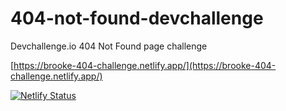 # 404-not-found-devchallenge
Devchallenge.io 404 Not Found page challenge

[https://brooke-404-challenge.netlify.app/](https://brooke-404-challenge.netlify.app/)

[![Netlify Status](https://api.netlify.com/api/v1/badges/a9b312ad-fcbd-45aa-82d4-60abce0b1012/deploy-status)](https://app.netlify.com/sites/brooke-404-challenge/deploys)
